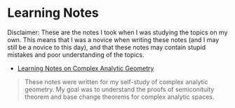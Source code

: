 # Learning Notes

Disclaimer: These are the notes I took when I was studying the topics on my own. This means that I was a novice when writing these notes (and I may still be a novice to this day), and that these notes may contain stupid mistakes and poor understanding of the topics.


- [Learning Notes on Complex Analytic Geometry](Files/2022_CAG.pdf)
 > These notes were written for my self-study of complex analytic geometry. My goal was to understand the proofs of semiconituity theorem and base change theorems for complex analytic spaces.


